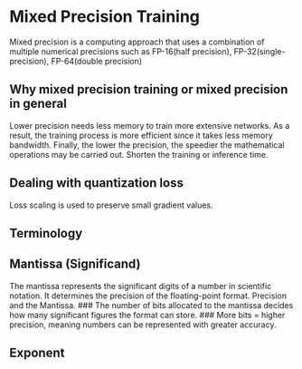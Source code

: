 # Mixed Precision Training
Mixed precision is a computing approach that uses a combination of multiple numerical precisions such as FP-16(half precision), FP-32(single-precision), FP-64(double precision)

## Why mixed precision training or mixed precision in general
Lower precision needs less memory to train more extensive networks. As a result, the training process is more efficient since it takes less memory bandwidth. Finally, the lower the precision, the speedier the mathematical operations may be carried out.
Shorten the training or inference time. 

## Dealing with quantization loss
Loss scaling is used to preserve small gradient values.

## Terminology
## Mantissa (Significand)
The mantissa represents the significant digits of a number in scientific notation. It determines the precision of the floating-point format.
   Precision and the Mantissa.
     ### The number of bits allocated to the mantissa decides how many significant figures the format can store.
     ### More bits = higher precision, meaning numbers can be represented with greater accuracy.

## Exponent

